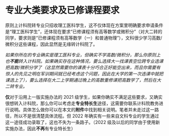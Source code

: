 # 专业大类要求及已修课程要求

原则上计科院转专业只招收理工医科学生，这不仅体现在方案里明确要求申请条件是“理工医科学生”，还体现在要求“已修课程须有高等数学或微积分”（对大二转的同学，要求则是“已修课程须有高等数学（一）和普通物理”），文科很少学习高数/微积分这些课程，因此显然是无缘转计科院了。

_如果你所在的专业确实是理工医科专业，但确实不学高数/微积分，那么你原则上也**不能**转入计科院。如果确实存在这种情况，要么选择大一找课表空位跨专业选课把高数/微积分学了（这显然需要你的课表十分巧合正好能空出来，而且你需要有惊人的先见之明在军训期间就已经考虑这个问题，因此在大学的第一次选课中就把课选上了），要么选择在大二上学期通过晚上的高数重修课把高数学了，然后在大二转专业。_

<b>仅</b>对于沿用上一版实施办法的 2021 级学生，如果你确实不满足这些要求，又确实很想转入计科院，那么你可以考虑走**专业特长生**途径，这需要你联系计科院教务进行说明。具体怎么做你可以在本文的**附件**中找到相关说明。笔者并未走过这一路径，所以不是很清楚具体流程。但 2022 年确实有一些来自文科专业的学生通过这一途径成功录取了，这也不失为一条路子。（2022 级及以后的同学由于使用新实施办法，因此**不再**有专业特长生）
